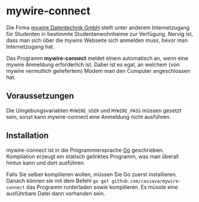 mywire-connect
==============

Die Firma [mywire Datentechnik GmbH](my-wire.de) stellt unter anderem
Internetzugang für Studenten in bestimmte Studentenwohnheime zur Verfügung.
Nervig ist, dass man sich über die mywire Webseite sich anmelden muss, bevor
man Internetzugang hat.

Das Programm **mywire-connect** meldet einem automatisch an, wenn eine
mywire Anmeldung erforderlich ist. Dabei ist es egal, an welchem (von
mywire vermutlich geliefertem) Modem man den Computer angeschlossen hat.

Voraussetzungen
---------------
Die Umgebungsvariablen `MYWIRE_USER` und `MYWIRE_PASS` müssen gesetzt sein,
sonst kann mywire-connect eine Anmeldung nicht ausführen.

Installation
------------
mywire-connect ist in die Programmiersprache [Go](golang.org) geschrieben.
Kompilation erzeugt ein statisch gelinktes Programm, was man überall hintun
kann und dort ausführen.

Falls Sie selber kompilieren wollen, müssen Sie Go zuerst installieren.
Danach können sie mit dem Befehl `go get github.com/cassava/mywire-connect`
das Programm runterladen sowie kompilieren. Es müsste eine ausführbare Datei
dann vorhanden sein.
